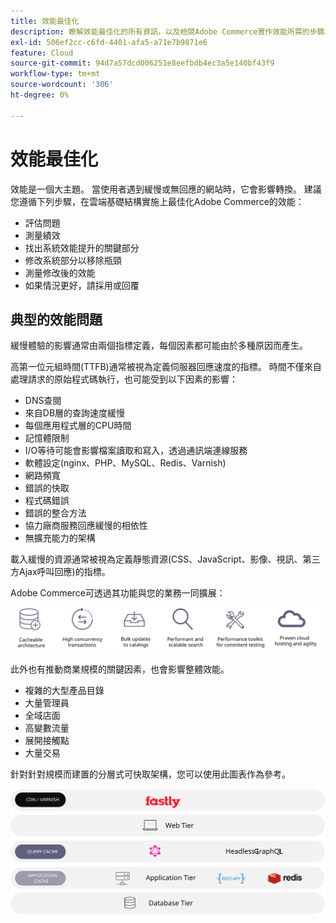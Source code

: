 ```yaml
---
title: 效能最佳化
description: 瞭解效能最佳化的所有資訊，以及檢閱Adobe Commerce實作效能所需的步驟。
exl-id: 506ef2cc-c6fd-4401-afa5-a71e7b9871e6
feature: Cloud
source-git-commit: 94d7a57dcd006251e8eefbdb4ec3a5e140bf43f9
workflow-type: tm+mt
source-wordcount: '306'
ht-degree: 0%

---
```


# 效能最佳化

效能是一個大主題。 當使用者遇到緩慢或無回應的網站時，它會影響轉換。 建議您遵循下列步驟，在雲端基礎結構實施上最佳化Adobe Commerce的效能：

- 評估問題
- 測量績效
- 找出系統效能提升的關鍵部分
- 修改系統部分以移除瓶頸
- 測量修改後的效能
- 如果情況更好，請採用或回覆

## 典型的效能問題

緩慢體驗的影響通常由兩個指標定義，每個因素都可能由於多種原因而產生。

高第一位元組時間(TTFB)通常被視為定義伺服器回應速度的指標。 時間不僅來自處理請求的原始程式碼執行，也可能受到以下因素的影響：

- DNS查閱
- 來自DB層的查詢速度緩慢
- 每個應用程式層的CPU時間
- 記憶體限制
- I/O等待可能會影響檔案讀取和寫入，透過通訊端連線服務
- 軟體設定(nginx、PHP、MySQL、Redis、Varnish)
- 網路頻寬
- 錯誤的快取
- 程式碼錯誤
- 錯誤的整合方法
- 協力廠商服務回應緩慢的相依性
- 無擴充能力的架構

載入緩慢的資源通常被視為定義靜態資源(CSS、JavaScript、影像、視訊、第三方Ajax呼叫回應)的指標。

Adobe Commerce可透過其功能與您的業務一同擴展：

![顯示Adobe Commerce可擴充功能的圖表](../../../assets/playbooks/scalable-capabilities.svg)

此外也有推動商業規模的關鍵因素，也會影響整體效能。

- 複雜的大型產品目錄
- 大量管理員
- 全域店面
- 高變數流量
- 展開接觸點
- 大量交易

針對針對規模而建置的分層式可快取架構，您可以使用此圖表作為參考。

![圖表顯示如何在可快取架構中使用Adobe Commerce GraphQL API](../../../assets/playbooks/cacheable-architecture.svg)
